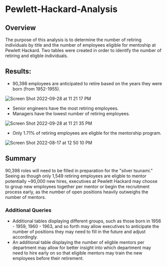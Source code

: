 # Pewlett-Hackard-Analysis
## Overview
The purpose of this analysis is to determine the number of retiring individuals by title and the number of employees eligible for mentoship at Pewlett Hackard. Two tables were created in order to identify the number of retiring and eligble individuals.

## Results: 
- 90,398 employees are anticipated to retire based on the years they were born (from 1952-1955).

![Screen Shot 2022-09-28 at 11 21 17 PM](https://user-images.githubusercontent.com/110862583/192938174-59a62169-29ff-4cc1-a137-a38d49943dce.png)

- Senior engineers have the most retiring employees.
- Managers have the lowest number of retiring employees.

![Screen Shot 2022-09-28 at 11 21 35 PM](https://user-images.githubusercontent.com/110862583/192938219-f128d718-8a5c-4bb8-919f-d9ab73502f34.png)

- Only 1.71% of retiring employees are eligble for the mentorship program.

![Screen Shot 2022-08-17 at 12 50 10 PM](https://user-images.githubusercontent.com/110862583/192938134-0c41af47-7fe4-4c25-8b55-a911309a3dc0.png)


## Summary

90,398 roles will need to be filled in preparation for the "silver tsunami." Seeing as though only 1,549 retiring employees are eligble to mentor potentially ~90,000 new hires, executives at Pewlett Hackard may choose to group new employees together per mentor or begin the recruitment process early, as the number of open positions heavily outweighs the number of mentors. 

### Additional Queries
- Additional tables displaying different groups, such as those born in 1956 - 1959, 1960 - 1963, and so forth may allow executives to anticipate the number of positions they may need to fill in the future and adjust accordingly.
- An additional table displaying the number of eligble mentors per department may allow for better insight into which department may need to hire early on so that eligible mentors may train the new employees before their retirement.
